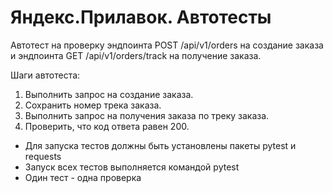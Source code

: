 ﻿
# Яндекс.Прилавок. Автотесты

Автотест на проверку эндпоинта POST /api/v1/orders на создание заказа
и эндпоинта GET /api/v1/orders/track на получение заказа.

Шаги автотеста:
1. Выполнить запрос на создание заказа.
2. Сохранить номер трека заказа.
3. Выполнить запрос на получения заказа по треку заказа.
4. Проверить, что код ответа равен 200.

- Для запуска тестов должны быть установлены пакеты pytest и requests
- Запуск всех тестов выполняется командой pytest
- Один тест - одна проверка

